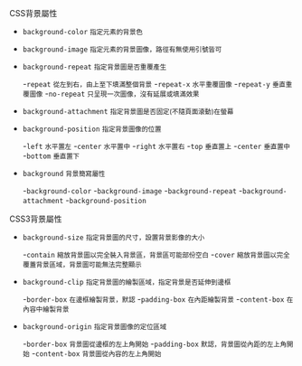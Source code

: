 CSS背景屬性
- `background-color` <small>指定元素的背景色</small>
- `background-image` <small>指定元素的背景圖像，路徑有無使用引號皆可</small>
- `background-repeat` <small>指定背景圖是否重覆產生</small>	
	
	-`repeat` <small>從左到右，由上至下填滿整個背景</small>
	-`repeat-x` <small>水平重覆圖像</small>
	-`repeat-y` <small>垂直重覆圖像</small>
	-`no-repeat` <small>只呈現一次圖像，沒有延展或填滿效果</small>
- `background-attachment` <small>指定背景圖是否固定(不隨頁面滾動)在螢幕</small>
- `background-position` <small>指定背景圖像的位置</small>

	-`left` <small>水平置左</small>
	-`center` <small>水平置中</small>
	-`right` <small>水平置右</small>
	-`top` <small>垂直置上</small>
	-`center` <small>垂直置中</small>
	-`bottom` <small>垂直置下</small>
- `background` <small>背景簡寫屬性</small>

	-`background-color`
	-`background-image`
	-`background-repeat`
	-`background-attachment`
	-`background-position`

CSS3背景屬性
- `background-size` <small>指定背景圖的尺寸，設置背景影像的大小</small>

	-`contain` <small>縮放背景圖以完全裝入背景區，背景區可能部份空白</small>
	-`cover` <small>縮放背景圖以完全覆蓋背景區域，背景圖可能無法完整顯示</small>

- `background-clip` <small>指定背景圖的繪製區域，指定背景是否延伸到邊框</small>
	
	-`border-box` <small>在邊框繪製背景，默認</small>
	-`padding-box` <small>在內距繪製背景</small>
	-`content-box` <small>在內容中繪製背景</small>

- `background-origin` <small>指定背景圖像的定位區域</small>

	-`border-box` <small>背景圖從邊框的左上角開始</small>
	-`padding-box` <small>默認，背景圖從內距的左上角開始</small>
	-`content-box` <small>背景圖從內容的左上角開始</small>